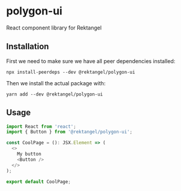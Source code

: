 # polygon-ui

React component library for Rektangel

## Installation

First we need to make sure we have all peer dependencies installed:

```shell
npx install-peerdeps --dev @rektangel/polygon-ui
```

Then we install the actual package with:

```shell
yarn add --dev @rektangel/polygon-ui
```

## Usage

```javascript
import React from 'react';
import { Button } from '@rektangel/polygon-ui';

const CoolPage = (): JSX.Element => (
  <>
    My button
    <Button />
  </>
);

export default CoolPage;
```
